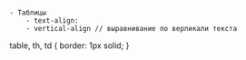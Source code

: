 # 
	- Таблицы
		- text-align:
		- vertical-align // выравнивание по верликали текста
		
table, th, td {
  border: 1px solid;
}
			